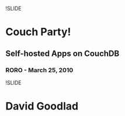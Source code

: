 !SLIDE
# Couch Party!
## Self-hosted Apps on CouchDB
### RORO - March 25, 2010

!SLIDE
# David Goodlad

